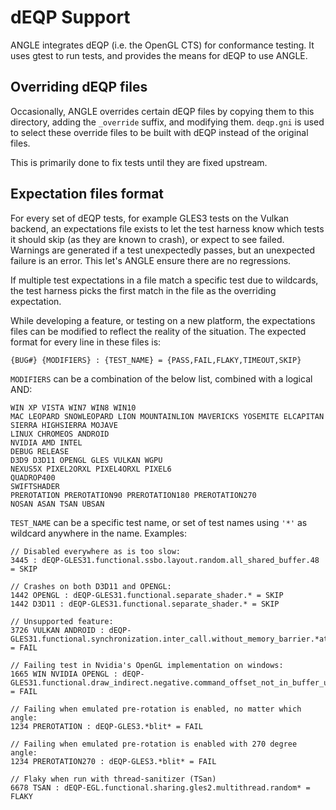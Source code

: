 # dEQP Support

ANGLE integrates dEQP (i.e. the OpenGL CTS) for conformance testing.  It uses gtest to run tests,
and provides the means for dEQP to use ANGLE.

## Overriding dEQP files

Occasionally, ANGLE overrides certain dEQP files by copying them to this directory, adding the
`_override` suffix, and modifying them.  `deqp.gni` is used to select these override files to be
built with dEQP instead of the original files.

This is primarily done to fix tests until they are fixed upstream.

## Expectation files format

For every set of dEQP tests, for example GLES3 tests on the Vulkan backend, an expectations file
exists to let the test harness know which tests it should skip (as they are known to crash), or
expect to see failed.  Warnings are generated if a test unexpectedly passes, but an unexpected
failure is an error.  This let's ANGLE ensure there are no regressions.

If multiple test expectations in a file match a specific test due to
wildcards, the test harness picks the first match in the file as the
overriding expectation.

While developing a feature, or testing on a new platform, the expectations files can be modified to
reflect the reality of the situation.  The expected format for every line in these files is:

    {BUG#} {MODIFIERS} : {TEST_NAME} = {PASS,FAIL,FLAKY,TIMEOUT,SKIP}

`MODIFIERS` can be a combination of the below list, combined with a logical AND:

    WIN XP VISTA WIN7 WIN8 WIN10
    MAC LEOPARD SNOWLEOPARD LION MOUNTAINLION MAVERICKS YOSEMITE ELCAPITAN SIERRA HIGHSIERRA MOJAVE
    LINUX CHROMEOS ANDROID
    NVIDIA AMD INTEL
    DEBUG RELEASE
    D3D9 D3D11 OPENGL GLES VULKAN WGPU
    NEXUS5X PIXEL2ORXL PIXEL4ORXL PIXEL6
    QUADROP400
    SWIFTSHADER
    PREROTATION PREROTATION90 PREROTATION180 PREROTATION270
    NOSAN ASAN TSAN UBSAN

`TEST_NAME` can be a specific test name, or set of test names using `'*'` as wildcard anywhere in
the name.  Examples:

    // Disabled everywhere as is too slow:
    3445 : dEQP-GLES31.functional.ssbo.layout.random.all_shared_buffer.48 = SKIP

    // Crashes on both D3D11 and OPENGL:
    1442 OPENGL : dEQP-GLES31.functional.separate_shader.* = SKIP
    1442 D3D11 : dEQP-GLES31.functional.separate_shader.* = SKIP

    // Unsupported feature:
    3726 VULKAN ANDROID : dEQP-GLES31.functional.synchronization.inter_call.without_memory_barrier.*atomic_counter* = FAIL

    // Failing test in Nvidia's OpenGL implementation on windows:
    1665 WIN NVIDIA OPENGL : dEQP-GLES31.functional.draw_indirect.negative.command_offset_not_in_buffer_unsigned32_wrap = FAIL

    // Failing when emulated pre-rotation is enabled, no matter which angle:
    1234 PREROTATION : dEQP-GLES3.*blit* = FAIL

    // Failing when emulated pre-rotation is enabled with 270 degree angle:
    1234 PREROTATION270 : dEQP-GLES3.*blit* = FAIL

    // Flaky when run with thread-sanitizer (TSan)
    6678 TSAN : dEQP-EGL.functional.sharing.gles2.multithread.random* = FLAKY
